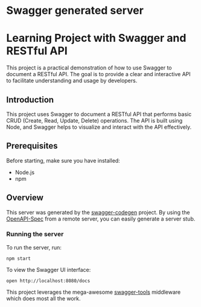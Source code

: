 # Swagger generated server

# Learning Project with Swagger and RESTful API

This project is a practical demonstration of how to use Swagger to document a RESTful API. The goal is to provide a clear and interactive API to facilitate understanding and usage by developers.

## Introduction

This project uses Swagger to document a RESTful API that performs basic CRUD (Create, Read, Update, Delete) operations. The API is built using Node, and Swagger helps to visualize and interact with the API effectively.

## Prerequisites

Before starting, make sure you have installed:
- Node.js
- npm

## Overview
This server was generated by the [swagger-codegen](https://github.com/swagger-api/swagger-codegen) project.  By using the [OpenAPI-Spec](https://github.com/OAI/OpenAPI-Specification) from a remote server, you can easily generate a server stub.

### Running the server
To run the server, run:

```
npm start
```

To view the Swagger UI interface:

```
open http://localhost:8080/docs
```

This project leverages the mega-awesome [swagger-tools](https://github.com/apigee-127/swagger-tools) middleware which does most all the work.
